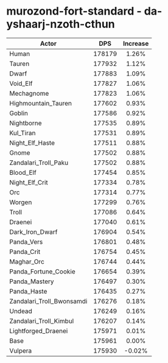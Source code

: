 # murozond-fort-standard - da-yshaarj-nzoth-cthun
| Actor | DPS | Increase |
|---|:---:|:---:|
|Human|178179|1.26%|
|Tauren|177932|1.12%|
|Dwarf|177883|1.09%|
|Void_Elf|177827|1.06%|
|Mechagnome|177823|1.06%|
|Highmountain_Tauren|177602|0.93%|
|Goblin|177586|0.92%|
|Nightborne|177535|0.89%|
|Kul_Tiran|177531|0.89%|
|Night_Elf_Haste|177511|0.88%|
|Gnome|177502|0.88%|
|Zandalari_Troll_Paku|177502|0.88%|
|Blood_Elf|177454|0.85%|
|Night_Elf_Crit|177334|0.78%|
|Orc|177314|0.77%|
|Worgen|177299|0.76%|
|Troll|177086|0.64%|
|Draenei|177040|0.61%|
|Dark_Iron_Dwarf|176904|0.54%|
|Panda_Vers|176801|0.48%|
|Panda_Crit|176754|0.45%|
|Maghar_Orc|176744|0.44%|
|Panda_Fortune_Cookie|176654|0.39%|
|Panda_Mastery|176497|0.30%|
|Panda_Haste|176435|0.27%|
|Zandalari_Troll_Bwonsamdi|176276|0.18%|
|Undead|176249|0.16%|
|Zandalari_Troll_Kimbul|176207|0.14%|
|Lightforged_Draenei|175971|0.01%|
|Base|175961|0.00%|
|Vulpera|175930|-0.02%|
